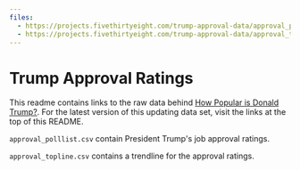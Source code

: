 ```yaml
---
files:
  - https://projects.fivethirtyeight.com/trump-approval-data/approval_polllist.csv
  - https://projects.fivethirtyeight.com/trump-approval-data/approval_topline.csv
---
```

# Trump Approval Ratings

This readme contains links to the raw data behind [How Popular is Donald Trump?](https://projects.fivethirtyeight.com/trump-approval-ratings/). For the latest version of this updating data set, visit the links at the top of this README.

`approval_polllist.csv` contain President Trump's job approval ratings.

`approval_topline.csv` contains a trendline for the approval ratings.